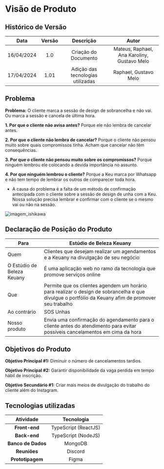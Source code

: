 # Visão de Produto

##  Histórico de Versão

| **Data** | **Versão** | **Descrição** | **Autor** |
| :--------: | :--------: | :--------:  | :--------: | 
| 16/04/2024 | 1.0 | Criação do Documento  | Mateus, Raphael, Ana Karoliny, Gustavo Melo |
| 17/04/2024 | 1.01 | Adição das tecnologias utilizadas  | Raphael, Gustavo Melo |

##  Problema

**Problema:** O cliente marca a sessão de design de sobrancelha e não vai. Ou marca a sessão e cancela de última hora.

**1. Por que o cliente não avisa antes?** Porque ele não lembra de cancelar antes.

**2. Por que o cliente não lembra de cancelar?** Porque o cliente não pensou muito sobre quais compromissos tinha. Acham que cancelar não têm consequências.

**3. Por que o cliente não pensou muito sobre os compromissos?** Porque ninguém lembrou ele colocando a devida importância no assunto.

**4. Por que ninguém lembrou o cliente?** Porque a Keu marca por Whatsapp e não tem tempo de lembrar os outros de comparecer toda hora.

* A causa do problema é a falta de um método de confirmação antecipada com o cliente sobre a sessão de design de unha com a Keu. Nossa solução precisa lembrar e confirmar com o cliente se o mesmo vai ou não na sessão.

![imagem_ishikawa](https://github.com/mdsreq-fga-unb/2024.1-Est-dio-de-Beleza-Keuany/assets/79723182/6c7e32ca-2063-4a5f-9ca4-3e72bdb02bbe)

##  Declaração de Posição do Produto

| Para | Estúdio de Beleza Keuany |
| --- | --- |
| Quem | Clientes que desejam realizar um agendamentos e a Keuany na divulgação de seu negócio |
| O Estúdio de Beleza Keuany | É uma aplicação web no ramo da tecnologia que promove serviços online |
| Que | Permite que os clientes agendem um horário para realizar o design de sobrancelha e que divulgue o portfólio da Keuany afim de promover seu trabalho |
| Ao contrário | SOS Unhas |
| Nosso produto | Envia uma confirmação do agendamento para o cliente antes do atendimento para evitar possíveis cancelamentos em cima da hora |

##  Objetivos do Produto
**Objetivo Principal #1:** Diminuir o número de cancelamentos tardios.

**Objetivo Principal #2:** Garantir disponibilidade da vaga perdida em tempo hábil de inscrição.

**Objetivo Secundário #1:** Criar mais meios de divulgação do trabalho do cliente além do Instagram.

##  Tecnologias utilizadas

| Atividade | Tecnologia |
| :--------: |  :--------: |
| **Front-end** | TypeScript (ReactJS) |
| **Back-end** | TypeScript (NodeJS) |
| **Banco de Dados** | MongoDB |
| **Reuniões** | Discord |
| **Prototipagem** | Figma |